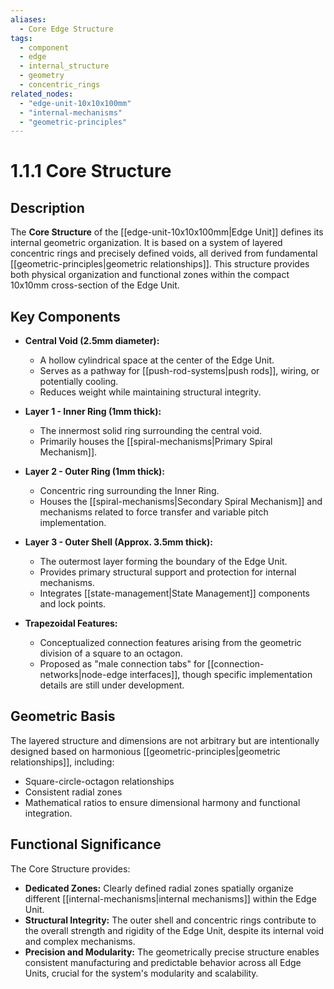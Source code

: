 ```yaml
---
aliases:
  - Core Edge Structure
tags:
  - component
  - edge
  - internal_structure
  - geometry
  - concentric_rings
related_nodes:
  - "edge-unit-10x10x100mm"
  - "internal-mechanisms"
  - "geometric-principles"
---
```

# 1.1.1 Core Structure

## Description

The **Core Structure** of the [[edge-unit-10x10x100mm|Edge Unit]] defines its internal geometric organization. It is based on a system of layered concentric rings and precisely defined voids, all derived from fundamental [[geometric-principles|geometric relationships]]. This structure provides both physical organization and functional zones within the compact 10x10mm cross-section of the Edge Unit.

## Key Components

- **Central Void (2.5mm diameter):**
    - A hollow cylindrical space at the center of the Edge Unit.
    - Serves as a pathway for [[push-rod-systems|push rods]], wiring, or potentially cooling.
    - Reduces weight while maintaining structural integrity.

- **Layer 1 - Inner Ring (1mm thick):**
    - The innermost solid ring surrounding the central void.
    - Primarily houses the [[spiral-mechanisms|Primary Spiral Mechanism]].

- **Layer 2 - Outer Ring (1mm thick):**
    - Concentric ring surrounding the Inner Ring.
    - Houses the [[spiral-mechanisms|Secondary Spiral Mechanism]] and mechanisms related to force transfer and variable pitch implementation.

- **Layer 3 - Outer Shell (Approx. 3.5mm thick):**
    - The outermost layer forming the boundary of the Edge Unit.
    - Provides primary structural support and protection for internal mechanisms.
    - Integrates [[state-management|State Management]] components and lock points.

- **Trapezoidal Features:**
    - Conceptualized connection features arising from the geometric division of a square to an octagon.
    - Proposed as "male connection tabs" for [[connection-networks|node-edge interfaces]], though specific implementation details are still under development.

## Geometric Basis

The layered structure and dimensions are not arbitrary but are intentionally designed based on harmonious [[geometric-principles|geometric relationships]], including:

- Square-circle-octagon relationships
- Consistent radial zones
- Mathematical ratios to ensure dimensional harmony and functional integration.

## Functional Significance

The Core Structure provides:

- **Dedicated Zones:**  Clearly defined radial zones spatially organize different [[internal-mechanisms|internal mechanisms]] within the Edge Unit.
- **Structural Integrity:** The outer shell and concentric rings contribute to the overall strength and rigidity of the Edge Unit, despite its internal void and complex mechanisms.
- **Precision and Modularity:** The geometrically precise structure enables consistent manufacturing and predictable behavior across all Edge Units, crucial for the system's modularity and scalability.